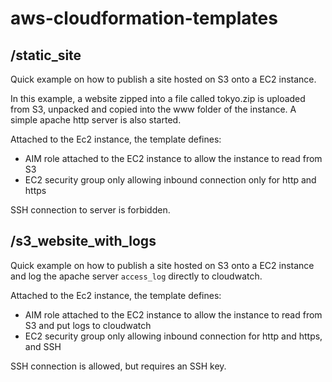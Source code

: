 # aws-cloudformation-templates


## /static_site

Quick example on how to publish a site hosted on S3 onto a 
EC2 instance.

In this example, a website zipped into a file called tokyo.zip 
is uploaded from S3, unpacked and copied into the www folder of the instance.
A simple apache http server is also started.

Attached to the Ec2 instance, the template defines:
 - AIM role attached to the EC2 instance to allow the instance to read from S3
 - EC2 security group only allowing inbound connection only for http and https
 
SSH connection to server is forbidden.

## /s3_website_with_logs

Quick example on how to publish a site hosted on S3 onto a EC2 instance
and log the apache server `access_log` directly to cloudwatch.

Attached to the Ec2 instance, the template defines:
 - AIM role attached to the EC2 instance to allow the instance to read from S3 and put logs to cloudwatch
 - EC2 security group only allowing inbound connection for http and https, and SSH
 
 SSH connection is allowed, but requires an SSH key.
 
 